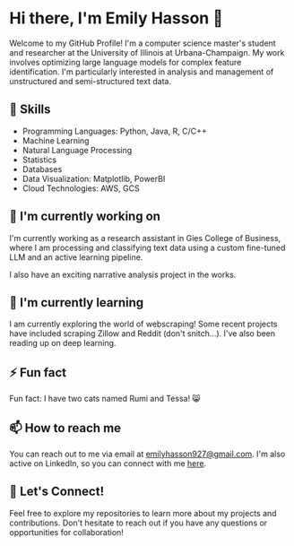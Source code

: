 # Hi there, I'm Emily Hasson 👋

Welcome to my GitHub Profile! I'm a computer science master's student and researcher at the University of Illinois at Urbana-Champaign. My work involves optimizing large language models for complex feature identification. I'm particularly interested in analysis and management of unstructured and semi-structured text data.

## 💪 Skills

- Programming Languages: Python, Java, R, C/C++
- Machine Learning
- Natural Language Processing
- Statistics
- Databases
- Data Visualization: Matplotlib, PowerBI
- Cloud Technologies: AWS, GCS

## 🔭 I'm currently working on

I'm currently working as a research assistant in Gies College of Business, where I am processing and classifying text data using a custom fine-tuned LLM and an active learning pipeline.

I also have an exciting narrative analysis project in the works.

## 🌱 I'm currently learning

I am currently exploring the world of webscraping! Some recent projects have included scraping Zillow and Reddit (don't snitch...). I've also been reading up on deep learning.

## ⚡ Fun fact

Fun fact: I have two cats named Rumi and Tessa! 😸

## 📫 How to reach me

You can reach out to me via email at [emilyhasson927@gmail.com](mailto:emilyhasson927@gmail.com). I'm also active on LinkedIn, so you can connect with me [here](https://www.linkedin.com/in/emilyphasson).

## 🤝 Let's Connect!

Feel free to explore my repositories to learn more about my projects and contributions. Don't hesitate to reach out if you have any questions or opportunities for collaboration!


<!--
**emilyhasson/emilyhasson** is a ✨ _special_ ✨ repository because its `README.md` (this file) appears on your GitHub profile.

Here are some ideas to get you started:

- 🔭 I’m currently working on ...
- 🌱 I’m currently learning ...
- 👯 I’m looking to collaborate on ...
- 🤔 I’m looking for help with ...
- 💬 Ask me about ...
- 📫 How to reach me: ...
- 😄 Pronouns: ...
- ⚡ Fun fact: ...
-->
